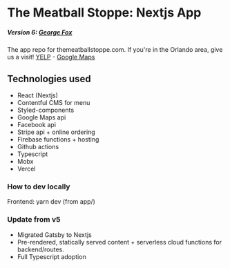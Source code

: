 # The Meatball Stoppe: Nextjs App

##### Version 6: [George Fox](https://en.wikipedia.org/wiki/George_Fox)

The app repo for themeatballstoppe.com. If you're in the Orlando area, give us a visit! [YELP](https://www.yelp.com/biz/the-meatball-stoppe-orlando-2) - [Google Maps](https://goo.gl/maps/zQhgK1nnauw)

## Technologies used

- React (Nextjs)
- Contentful CMS for menu
- Styled-components
- Google Maps api
- Facebook api
- Stripe api + online ordering
- Firebase functions + hosting
- Github actions
- Typescript
- Mobx
- Vercel

### How to dev locally

Frontend: yarn dev (from app/)

### Update from v5

- Migrated Gatsby to Nextjs
- Pre-rendered, statically served content + serverless cloud functions for backend/routes.
- Full Typescript adoption
